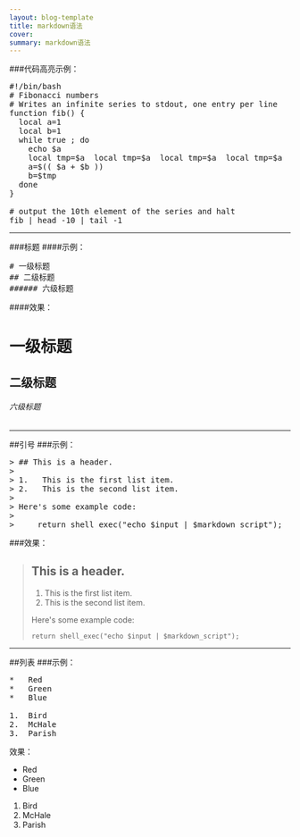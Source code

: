 ```yaml
---
layout: blog-template
title: markdown语法
cover: 
summary: markdown语法
---
```



###代码高亮示例：
<pre class="prettyprint linenums">
#!/bin/bash
# Fibonacci numbers
# Writes an infinite series to stdout, one entry per line
function fib() {
  local a=1
  local b=1
  while true ; do
    echo $a
    local tmp=$a  local tmp=$a  local tmp=$a  local tmp=$a  local tmp=$a  local tmp=$a
    a=$(( $a + $b ))
    b=$tmp
  done
}

# output the 10th element of the series and halt
fib | head -10 | tail -1
</pre>


-----------------------

###标题
####示例：

<pre class="prettyprint">
# 一级标题
## 二级标题
###### 六级标题
</pre>

####效果：

# 一级标题
## 二级标题
###### 六级标题

-----------------------

##引号
###示例：

<pre class="prettyprint">
> ## This is a header.
>
> 1.   This is the first list item.
> 2.   This is the second list item.
>
> Here's some example code:
>
>     return shell_exec("echo $input | $markdown_script");
</pre>

###效果：

> ## This is a header.
>
> 1.   This is the first list item.
> 2.   This is the second list item.
>
> Here's some example code:
>
>     return shell_exec("echo $input | $markdown_script");

-----------------------
##列表
###示例：

<pre class="prettyprint linenums">
*   Red
*   Green
*   Blue

1.  Bird
2.  McHale
3.  Parish
</pre>

效果：

*   Red
*   Green
*   Blue

1.  Bird
2.  McHale
3.  Parish